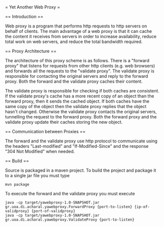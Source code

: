 = Yet Another Web Proxy =

== Introduction == 

Web proxy is a program that performs http requests to http servers on
behalf of clients. The main advantage of a web proxy is that it can
cache the content it receives from servers in order to increase availability,
reduce total work on web servers, and reduce the total bandwidth required.

== Proxy Architecture ==

The architecture of this proxy scheme is as follows. There is a "forward proxy" that listens for requests from other http clients (e.g. web browsers) and forwards all the requests to the "validate proxy". The validate proxy is responsible for contacting the original servers and reply to the forward proxy. Both the forward and the validate proxy caches their content.

The validate proxy is responsible for checking if both caches are consistent. If the validate proxy's cache has a more recent copy of an object than the forward proxy, then it sends the cached object. If both caches have the same copy of the object then the validate proxy replies that the object hasn't changed. Otherwise the validate proxy contacts the original servers, tunnelling the request to the forward proxy. Both the forward proxy and the validate proxy update their caches storing the new object.

== Communication between Proxies ==

The forward and the validate proxy use http protocol to communicate using the headers "Last-modified" and "If-Modified-Since" and the response "304 Not Modified" when needed.

== Build ==

Source is packaged in a maven project. To build the project and package it to a single jar file you must type

    mvn package

To execute the forward and the validate proxy you must execute

    java -cp target/yawebproxy-1.0-SNAPSHOT.jar gr.uoa.di.acharal.yawebproxy.ForwardProxy {port-to-listen} {ip-of-validproxy} {port-of-validproxy}
    java -cp target/yawebproxy-1.0-SNAPSHOT.jar gr.uoa.di.acharal.yawebproxy.ValidateProxy {port-to-listen}
